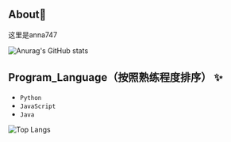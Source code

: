 ## About👋 
这里是anna747 

![Anurag's GitHub stats](https://github-readme-stats.vercel.app/api?username=AN-NA-747&count_private=true&theme=cobalt&show_icons=true)



## Program_Language（按照熟练程度排序） ✨
- `Python`
- `JavaScript`
- `Java`

![Top Langs](https://github-readme-stats.vercel.app/api/top-langs?username=AN-NA-747&layout=compact&count_private=true)

